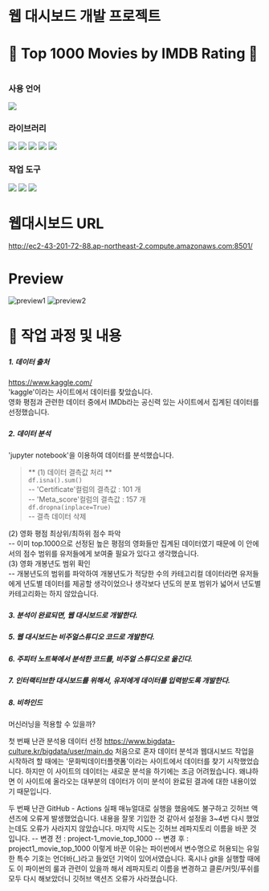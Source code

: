# 웹 대시보드 개발 프로젝트  
#
#  👑 Top 1000 Movies by IMDB Rating 👑
#
### 사용 언어

<img src="https://img.shields.io/badge/Python-3776AB?style=flat-square&logo=Python&logoColor=white"/>

### 라이브러리 

<img src="https://img.shields.io/badge/NumPy-013243?style=flat-square&logo=NumPy&logoColor=white"/> <img src="https://img.shields.io/badge/pandas-150458?style=flat-square&logo=pandas&logoColor=white"/> <img src="https://img.shields.io/badge/Streamlit-FF4B4B?style=flat-square&logo=Streamlit&logoColor=white"/> <img src="https://img.shields.io/badge/matplotlib.pyplot-40AEF0?style=flat-square&logo=&logoColor=white"/> <img src="https://img.shields.io/badge/Seaborn-006600?style=flat-square&logo=&logoColor=white"/> 

### 작업 도구

<img src="https://img.shields.io/badge/Visual Studio Code-007ACC?style=flat-square&logo=Visual Studio Code&logoColor=white"/> <img src="https://img.shields.io/badge/Anaconda-44A833?style=flat-square&logo=Anaconda&logoColor=white"/> <img src="https://img.shields.io/badge/Amazon AWS-232F3E?style=flat-square&logo=Amazon AWS&logoColor=white"/>

#
#
# 웹대시보드 URL
http://ec2-43-201-72-88.ap-northeast-2.compute.amazonaws.com:8501/
#
# Preview
![preview1](https://user-images.githubusercontent.com/120348534/209481982-86104ea9-07cc-4f8f-b87e-620d5bbad9e5.PNG)
![preview2](https://user-images.githubusercontent.com/120348534/209481986-43e5c1e6-7387-4e3b-ba67-26087b8e08ab.PNG)
#  
#  
#  
#  


###
# 🔷 작업 과정 및 내용

###
##### 1. 데이터 출처  
https://www.kaggle.com/  
'kaggle'이라는 사이트에서 데이터를 찾았습니다.  
영화 평점과 관련한 데이터 중에서 IMDb라는 공신력 있는 사이트에서 집계된 데이터를 선정했습니다.

###    
##### 2. 데이터 분석  
'jupyter notebook'을 이용하여 데이터를 분석했습니다.  
> ** (1) 데이터 결측값 처리 **  
 `df.isna().sum()`  
 -- 'Certificate'컬럼의 결측값 : 101 개  
 -- 'Meta_score'컬럼의 결측값 : 157 개  
 `df.dropna(inplace=True)`  
 -- 결측 데이터 삭제  
 
(2) 영화 평점 최상위/최하위 점수 파악  
 -- 이미 top.1000으로 선정된 높은 평점의 영화들만 집계된 데이터였기 때문에 이 안에서의 점수 범위를 유저들에게 보여줄 필요가 있다고 생각했습니다.  
(3) 영화 개봉년도 범위 확인  
 -- 개봉년도의 범위를 파악하여 개봉년도가 적당한 수의 카테고리컬 데이터라면 유저들에게 년도별 데이터를 제공할 생각이었으나 생각보다 년도의 분포 범위가 넓어서 년도별 카테고리화는 하지 않았습니다.  


###
##### 3. 분석이 완료되면, 웹 대시보드로 개발한다.

###
##### 5. 웹 대시보드는 비주얼스튜디오 코드로 개발한다.

###
##### 6. 주피터 노트북에서 분석한 코드를, 비주얼 스튜디오로 옮긴다.

###
##### 7. 인터랙티브한 대시보드를 위해서, 유저에게 데이터를 입력받도록 개발한다.
###
##### 8. 비하인드
머신러닝을 적용할 수 있을까?


첫 번째 난관
분석용 데이터 선정
https://www.bigdata-culture.kr/bigdata/user/main.do
처음으로 혼자 데이터 분석과 웹대시보드 작업을 시작하려 할 때에는 '문화빅데이터플랫폼'이라는 사이트에서 데이터를 찾기 시작했었습니다. 하지만 이 사이트의 데이터는 새로운 분석을 하기에는 조금 어려웠습니다. 왜냐하면 이 사이트에 올라오는 대부분의 데이터가 이미 분석이 완료된 결과에 대한 내용이었기 때문입니다.

두 번째 난관
GitHub - Actions 실패
매뉴얼대로 실행을 했음에도 불구하고 깃허브 액션즈에 오류게 발생했었습니다. 내용을 잘못 기입한 것 같아서 설정을 3~4번 다시 했었는데도 오류가 사라지지 않았습니다. 마지막 시도는 깃허브 레파지토리 이름을 바꾼 것입니다.
-- 변경 전 :  project-1_movie_top_1000
-- 변경 후 : project1_movie_top_1000
이렇게 바꾼 이유는 파이썬에서 변수명으로 허용되는 유일한 특수 기호는 언더바(_)라고 들었던 기억이 있어서였습니다. 혹시나 git을 실행할 때에도 이 파이썬의 룰과 관련이 있을까 해서 레파지토리 이름을 변경하고 클론/커밋/푸쉬를 모두 다시 해보았더니 깃허브 액션즈 오류가 사라졌습니다.




